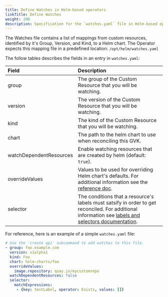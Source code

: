 ```yaml
---
title: Define Watches in Helm-based operators
linkTitle: Define Watches
weight: 200
description: Specification for the `watches.yaml` file in Helm-based operators.
---
```


The Watches file contains a list of mappings from custom resources, identified
by it's Group, Version, and Kind, to a Helm chart. The Operator
expects this mapping file in a predefined location: `/opt/helm/watches.yaml`

The follow tables describes the fields in an entry in `watches.yaml`:

| Field                   | Description |
| :---------------------- | :---------- |
| group                   | The group of the Custom Resource that you will be watching. |
| version                 | The version of the Custom Resource that you will be watching. |
| kind                    | The kind of the Custom Resource that you will be watching. |
| chart                   | The path to the helm chart to use when reconciling this GVK.  |
| watchDependentResources | Enable watching resources that are created by helm (default: `true`). |
| overrideValues          | Values to be used for overriding Helm chart's defaults. For additional information see the [reference doc][override-values]. |
| selector                | The conditions that a resource's labels must satsify in order to get reconciled. For additional information see [labels and selectors documentation][label-selector-doc]. |


For reference, here is an example of a simple `watches.yaml` file:

```yaml
# Use the 'create api' subcommand to add watches to this file.
- group: foo.example.com
  version: v1alpha1
  kind: Foo
  chart: helm-charts/foo
  overrideValues:
    image.repository: quay.io/mycustomrepo
  watchDependentResources: false
  selector:
    matchExpressions:
     - {key: testLabel, operator: Exists, values: []}
```

[override-values]: /docs/building-operators/helm/reference/advanced_features/override_values/
[label-selector-doc]: https://kubernetes.io/docs/concepts/overview/working-with-objects/labels/
